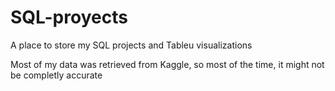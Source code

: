 # SQL-proyects
A place to store my SQL projects and Tableu visualizations

Most of my data was retrieved from Kaggle, so most of the time, it might not be completly accurate
